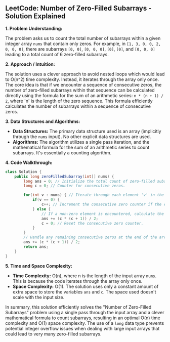 ## LeetCode: Number of Zero-Filled Subarrays - Solution Explained

**1. Problem Understanding:**

The problem asks us to count the total number of subarrays within a given integer array `nums` that contain only zeros.  For example, in `[1, 3, 0, 0, 2, 0, 0, 0]`, there are subarrays `[0, 0]`, `[0, 0, 0]`, `[0]`, `[0]`, and `[0, 0, 0]`  leading to a total count of 6 zero-filled subarrays.

**2. Approach / Intuition:**

The solution uses a clever approach to avoid nested loops which would lead to O(n^2) time complexity.  Instead, it iterates through the array only once.  The core idea is that if we encounter a sequence of consecutive zeros, the number of zero-filled subarrays within that sequence can be calculated directly using the formula for the sum of an arithmetic series:  `n * (n + 1) / 2`, where 'n' is the length of the zero sequence.  This formula efficiently calculates the number of subarrays within a sequence of consecutive zeros.


**3. Data Structures and Algorithms:**

* **Data Structures:** The primary data structure used is an array (implicitly through the `nums` input). No other explicit data structures are used.
* **Algorithms:** The algorithm utilizes a single pass iteration, and the mathematical formula for the sum of an arithmetic series to count subarrays.  It's essentially a counting algorithm.

**4. Code Walkthrough:**

```java
class Solution {
    public long zeroFilledSubarray(int[] nums) {
        long ans = 0; // Initialize the total count of zero-filled subarrays.  Using long to handle potentially large numbers.
        long c = 0; // Counter for consecutive zeros.

        for(int v : nums) { // Iterate through each element 'v' in the 'nums' array.
            if(v == 0) {
                c++; // Increment the consecutive zero counter if the element is 0.
            } else {
                // If a non-zero element is encountered, calculate the subarrays within the previous zero sequence.
                ans += (c * (c + 1)) / 2; 
                c = 0; // Reset the consecutive zero counter.
            }
        }
        // Handle any remaining consecutive zeros at the end of the array.
        ans += (c * (c + 1)) / 2; 
        return ans;
    }
}
```

**5. Time and Space Complexity:**

* **Time Complexity:** O(n), where n is the length of the input array `nums`. This is because the code iterates through the array only once.
* **Space Complexity:** O(1). The solution uses only a constant amount of extra space to store the variables `ans` and `c`.  The space used doesn't scale with the input size.


In summary, this solution efficiently solves the "Number of Zero-Filled Subarrays" problem using a single pass through the input array and a clever mathematical formula to count subarrays, resulting in an optimal O(n) time complexity and O(1) space complexity.  The use of a `long` data type prevents potential integer overflow issues when dealing with large input arrays that could lead to very many zero-filled subarrays.
